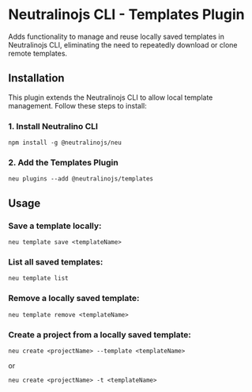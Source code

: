# Neutralinojs CLI - Templates Plugin

Adds functionality to manage and reuse locally saved templates in Neutralinojs CLI, eliminating the need to repeatedly download or clone remote templates.

## Installation
This plugin extends the Neutralinojs CLI to allow local template management. Follow these steps to install:

### 1. Install Neutralino CLI

```
npm install -g @neutralinojs/neu
```
### 2. Add the Templates Plugin

```
neu plugins --add @neutralinojs/templates
```
## Usage

### Save a template locally:

```
neu template save <templateName>
```

### List all saved templates:

```
neu template list
```

### Remove a locally saved template:

```
neu template remove <templateName>
```

### Create a project from a locally saved template:

```
neu create <projectName> --template <templateName>
```

or

```
neu create <projectName> -t <templateName>
```
